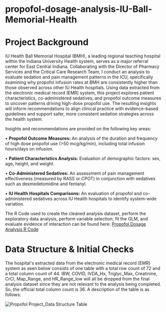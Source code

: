 # propofol-dosage-analysis-IU-Ball-Memorial-Health

# Project Background
IU Health Ball Memorial Hospital (BMH), a leading regional teaching hospital within the Indiana University Health system, serves as a major referral center for East Central Indiana. Collaborating with the Director of Pharmacy Services and the Critical Care Research Team, I conduct an analysis to evaluate sedation and pain management patterns in the ICU, specifically examining why propofol infusion rates at BMH are consistently higher than those observed across other IU Health hospitals. Using data extracted from the electronic medical record (EMR) system, this project explores patient characteristics, co-administered sedatives, and propofol outcome measures to uncover patterns driving high-dose propofol use. The resulting insights will inform recommendations to align clinical practice with evidence-based guidelines and support safer, more consistent sedation strategies across the health system.

Insights and recommendations are provided on the following key areas:

•	**Propofol Outcome Measures:** An analysis of the duration and frequency of high dose propofol use (>50 mcg/kg/min), including total infusion hours/days on infusion.

•	**Patient Characteristics Analysis:** Evaluation of demographic factors: sex, age, height, and weight.

•	**Co-Administered Sedatives:** An assessment of pain management effectiveness (measured by RASS or CPOT) in conjunction with sedatives such as dexmedetomidine and fentanyl.

•	**IU Health Hospitals Comparisons:** An evaluation of propofol and co-administered sedatives across IU Health hospitals to identify system-wide variation.


The R Code used to create the cleaned analysis dataset, perform the exploratory data analysis, perform variable selection, fit the GLM, and evaluate evidence of interaction can be found here: [Propofol Dosage Analysis R Code](https://github.com/jasminsc16/propofol-dosage-analysis-IU-Health-Ball-Memorial-Hospital/blob/main/Propofol%20Dosage%20Analysis%20IU%20Health%20Ball%20Memorial%20Hospital.Rmd)



# Data Structure & Initial Checks

The hospital's extracted data from the electronic medical record (EMR) system as seen below consists of one table with a total row count of 72 and a total column count of 44. IBW, COVID, IVDA_Hx, Triglyc_Max, Creatinine, CrCl, Map_Range, and HR_Range_low will all be dropped from the final analysis dataset since they are not relevant to the analysis being completed. So, the official total column count is 36. A description of the table is as follows:

![Propofol Project_Data Structure Table](https://github.com/user-attachments/assets/bbf683ed-1210-4e6d-b52a-6bdf7d3f0f3d)
